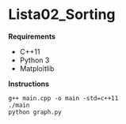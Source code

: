 # Lista02_Sorting

**Requirements**
* C++11
* Python 3
* Matploitlib

**Instructions**
```
g++ main.cpp -o main -std=c++11
./main
python graph.py
```
